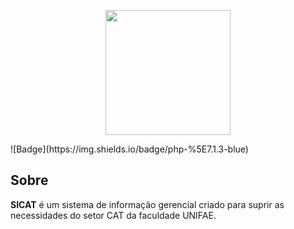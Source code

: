 <p align="center"><img src="http://vps290578.vps.ovh.ca/sicat_logo.png" width="200"></p>
![Badge](https://img.shields.io/badge/php-%5E7.1.3-blue)

## Sobre
**SICAT** é um sistema de informação gerencial criado para suprir as necessidades do setor CAT da faculdade UNIFAE.
